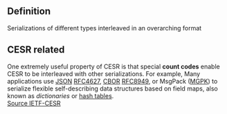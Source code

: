 ## Definition
Serializations of different types interleaved in an overarching format

## CESR related
One extremely useful property of CESR is that special **count codes** enable CESR to be interleaved with other serializations. For example, Many applications use [JSON](https://weboftrust.github.io/ietf-cesr/draft-ssmith-cesr.html#JSON) [RFC4627](https://weboftrust.github.io/ietf-cesr/draft-ssmith-cesr.html#RFC4627), [CBOR](https://weboftrust.github.io/ietf-cesr/draft-ssmith-cesr.html#CBOR) [RFC8949](https://weboftrust.github.io/ietf-cesr/draft-ssmith-cesr.html#RFC8949), or MsgPack ([MGPK](https://weboftrust.github.io/ietf-cesr/draft-ssmith-cesr.html#MGPK)) to serialize flexible self-describing data structures based on field maps, also known as _dictionaries_ or [hash tables](distributed-hash-table).  
[Source IETF-CESR](https://weboftrust.github.io/ietf-cesr/draft-ssmith-cesr.html#section-3.5)